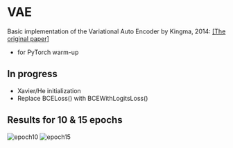 # VAE
Basic implementation of the Variational Auto Encoder by Kingma, 2014: [[The original paper]](https://arxiv.org/pdf/1312.6114.pdf)

* for PyTorch warm-up

## In progress
* Xavier/He initialization
* Replace BCELoss() with BCEWithLogitsLoss()

## Results for 10 & 15 epochs

![epoch10](https://github.com/skywalker023/papers2code/blob/master/VAE/generated_images_by_10epochs.png?raw=true)
![epoch15](https://github.com/skywalker023/papers2code/blob/master/VAE/generated_images_by_15epochs.png?raw=true)

